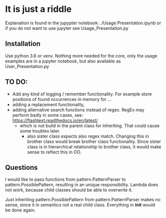 # It is just a riddle

Explanation is found in the jupypter notebook: ./Usage Presentation.ipynb or if you do not want to use jupyter see Usage_Presentation.py

## Installation

Use python 3.6 or venv. Nothing more needed for the core, only the usage examples are in a jupyter notebook, but also available as User_Presentation.py


## TO DO:

- Add any kind of logging / remember functionality. For example store positions of found occurrences in memory for …
- adding a replacement functionality,
- adding alternative search functions instead of regex. RegEx may perform badly in some cases, see: https://flashtext.readthedocs.io/en/latest/  
  - which is not build in the parent class for inheriting. That could cause some troubles later.
    - also sister class expects also regex match. Changing this in brother class would break brother class functionality. Since sister class is in hierarchical relationship to brother class, it would make sense to reflect this in OO.

## Questions

I would like to pass functions from pattern.PatternParser to pattern.PossiblePattern, resulting in an unique responsibility. Lambda does not work, because child classes should be able to overwrite it. 

Just inheriting pattern.PossiblePattern from pattern.PatternParser makes no sense, since it in semantics not a real child class. Everything in __init__ would be done again.
